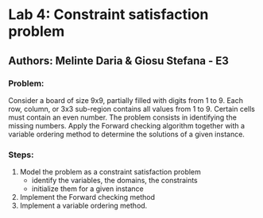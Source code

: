 # Lab 4: Constraint satisfaction problem

## Authors: Melinte Daria & Giosu Stefana - E3

### Problem:

Consider a board of size 9x9, partially filled with digits from 1 to 9. Each row, column, or 3x3 sub-region contains all values from 1 to 9. Certain cells must contain an even number. The problem consists in identifying the missing numbers.
Apply the Forward checking algorithm together with a variable ordering method to determine the solutions of a given instance.


### Steps:

1. Model the problem as a constraint satisfaction problem
    - identify the variables, the domains, the constraints
    - initialize them for a given instance
2. Implement the Forward checking method
3. Implement a variable ordering method.
